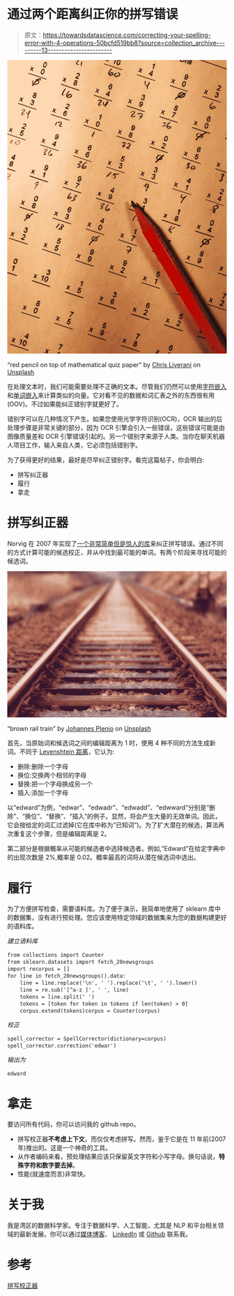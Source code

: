 # 通过两个距离纠正你的拼写错误

> 原文：<https://towardsdatascience.com/correcting-your-spelling-error-with-4-operations-50bcfd519bb8?source=collection_archive---------13----------------------->

![](img/1166842258fdd386ec38f42092f29e28.png)

“red pencil on top of mathematical quiz paper” by [Chris Liverani](https://unsplash.com/@chrisliverani?utm_source=medium&utm_medium=referral) on [Unsplash](https://unsplash.com?utm_source=medium&utm_medium=referral)

在处理文本时，我们可能需要处理不正确的文本。尽管我们仍然可以使用[字符嵌入](/besides-word-embedding-why-you-need-to-know-character-embedding-6096a34a3b10)和[单词嵌入](/3-silver-bullets-of-word-embedding-in-nlp-10fa8f50cc5a)来计算类似的向量。它对看不见的数据和词汇表之外的东西很有用(OOV)。不过如果能纠正错别字就更好了。

错别字可以在几种情况下产生。如果您使用光学字符识别(OCR)，OCR 输出的后处理步骤是非常关键的部分，因为 OCR 引擎会引入一些错误，这些错误可能是由图像质量差和 OCR 引擎错误引起的。另一个错别字来源于人类。当你在聊天机器人项目工作，输入来自人类，它必须包括错别字。

为了获得更好的结果，最好是尽早纠正错别字。看完这篇帖子，你会明白:

*   拼写纠正器
*   履行
*   拿走

# 拼写纠正器

Norvig 在 2007 年实现了[一个非常简单但是惊人的库](https://norvig.com/spell-correct.html)来纠正拼写错误。通过不同的方式计算可能的候选校正，并从中找到最可能的单词。有两个阶段来寻找可能的候选词。

![](img/b237ef96dc603baf009ecc62ae6e4dc1.png)

“brown rail train” by [Johannes Plenio](https://unsplash.com/@jplenio?utm_source=medium&utm_medium=referral) on [Unsplash](https://unsplash.com?utm_source=medium&utm_medium=referral)

首先，当原始词和候选词之间的编辑距离为 1 时，使用 4 种不同的方法生成新词。不同于 [Levenshtein 距离](/measure-distance-between-2-words-by-simple-calculation-a97cf4993305)，它认为:

*   删除:删除一个字母
*   换位:交换两个相邻的字母
*   替换:把一个字母换成另一个
*   插入:添加一个字母

以“edward”为例，“edwar”、“edwadr”、“edwadd”、“edwward”分别是“删除”、“换位”、“替换”、“插入”的例子。显然，将会产生大量的无效单词。因此，它会按给定的词汇过滤掉(它在库中称为“已知词”)。为了扩大潜在的候选，算法再次重复这个步骤，但是编辑距离是 2。

第二部分是根据概率从可能的候选者中选择候选者。例如,“Edward”在给定字典中的出现次数是 2%,概率是 0.02。概率最高的词将从潜在候选词中选出。

# 履行

为了方便拼写检查，需要语料库。为了便于演示，我简单地使用了 sklearn 库中的数据集，没有进行预处理。您应该使用特定领域的数据集来为您的数据构建更好的语料库。

*建立语料库*

```
from collections import Counter
from sklearn.datasets import fetch_20newsgroups
import recorpus = []
for line in fetch_20newsgroups().data:
    line = line.replace('\n', ' ').replace('\t', ' ').lower()
    line = re.sub('[^a-z ]', ' ', line)
    tokens = line.split(' ')
    tokens = [token for token in tokens if len(token) > 0]
    corpus.extend(tokens)corpus = Counter(corpus)
```

*校正*

```
spell_corrector = SpellCorrector(dictionary=corpus)
spell_corrector.correction('edwar')
```

*输出为*

```
edward
```

# 拿走

要访问所有代码，你可以访问我的 github repo。

*   拼写校正器**不考虑上下文**，而仅仅考虑拼写。然而，鉴于它是在 11 年前(2007 年)推出的。这是一个神奇的工具。
*   从作者编码来看，预处理结果应该只保留英文字符和小写字母。换句话说，**特殊字符和数字要去掉**。
*   性能(就速度而言)非常快。

# 关于我

我是湾区的数据科学家。专注于数据科学、人工智能，尤其是 NLP 和平台相关领域的最新发展。你可以通过[媒体博客](http://medium.com/@makcedward/)、 [LinkedIn](https://www.linkedin.com/in/edwardma1026) 或 [Github](https://github.com/makcedward) 联系我。

# 参考

[拼写校正器](https://norvig.com/spell-correct.html)